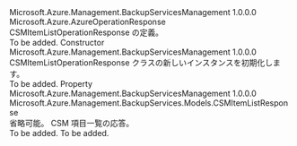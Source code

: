 <Type Name="CSMItemListOperationResponse" FullName="Microsoft.Azure.Management.BackupServices.Models.CSMItemListOperationResponse">
  <TypeSignature Language="C#" Value="public class CSMItemListOperationResponse : Microsoft.Azure.AzureOperationResponse" />
  <TypeSignature Language="ILAsm" Value=".class public auto ansi beforefieldinit CSMItemListOperationResponse extends Microsoft.Azure.AzureOperationResponse" />
  <TypeSignature Language="DocId" Value="T:Microsoft.Azure.Management.BackupServices.Models.CSMItemListOperationResponse" />
  <TypeSignature Language="VB.NET" Value="Public Class CSMItemListOperationResponse&#xA;Inherits AzureOperationResponse" />
  <TypeSignature Language="F#" Value="type CSMItemListOperationResponse = class&#xA;    inherit AzureOperationResponse" />
  <AssemblyInfo>
    <AssemblyName>Microsoft.Azure.Management.BackupServicesManagement</AssemblyName>
    <AssemblyVersion>1.0.0.0</AssemblyVersion>
  </AssemblyInfo>
  <Base>
    <BaseTypeName>Microsoft.Azure.AzureOperationResponse</BaseTypeName>
  </Base>
  <Interfaces />
  <Docs>
    <summary>
            CSMItemListOperationResponse の定義。
            </summary>
    <remarks>To be added.</remarks>
  </Docs>
  <Members>
    <Member MemberName=".ctor">
      <MemberSignature Language="C#" Value="public CSMItemListOperationResponse ();" />
      <MemberSignature Language="ILAsm" Value=".method public hidebysig specialname rtspecialname instance void .ctor() cil managed" />
      <MemberSignature Language="DocId" Value="M:Microsoft.Azure.Management.BackupServices.Models.CSMItemListOperationResponse.#ctor" />
      <MemberSignature Language="VB.NET" Value="Public Sub New ()" />
      <MemberType>Constructor</MemberType>
      <AssemblyInfo>
        <AssemblyName>Microsoft.Azure.Management.BackupServicesManagement</AssemblyName>
        <AssemblyVersion>1.0.0.0</AssemblyVersion>
      </AssemblyInfo>
      <Parameters />
      <Docs>
        <summary>
            CSMItemListOperationResponse クラスの新しいインスタンスを初期化します。
            </summary>
        <remarks>To be added.</remarks>
      </Docs>
    </Member>
    <Member MemberName="CSMItemListResponse">
      <MemberSignature Language="C#" Value="public Microsoft.Azure.Management.BackupServices.Models.CSMItemListResponse CSMItemListResponse { get; set; }" />
      <MemberSignature Language="ILAsm" Value=".property instance class Microsoft.Azure.Management.BackupServices.Models.CSMItemListResponse CSMItemListResponse" />
      <MemberSignature Language="DocId" Value="P:Microsoft.Azure.Management.BackupServices.Models.CSMItemListOperationResponse.CSMItemListResponse" />
      <MemberSignature Language="VB.NET" Value="Public Property CSMItemListResponse As CSMItemListResponse" />
      <MemberSignature Language="F#" Value="member this.CSMItemListResponse : Microsoft.Azure.Management.BackupServices.Models.CSMItemListResponse with get, set" Usage="Microsoft.Azure.Management.BackupServices.Models.CSMItemListOperationResponse.CSMItemListResponse" />
      <MemberType>Property</MemberType>
      <AssemblyInfo>
        <AssemblyName>Microsoft.Azure.Management.BackupServicesManagement</AssemblyName>
        <AssemblyVersion>1.0.0.0</AssemblyVersion>
      </AssemblyInfo>
      <ReturnValue>
        <ReturnType>Microsoft.Azure.Management.BackupServices.Models.CSMItemListResponse</ReturnType>
      </ReturnValue>
      <Docs>
        <summary>
            省略可能。 CSM 項目一覧の応答。
            </summary>
        <value>To be added.</value>
        <remarks>To be added.</remarks>
      </Docs>
    </Member>
  </Members>
</Type>